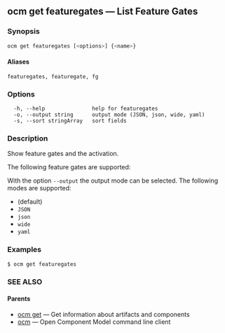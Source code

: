 ## ocm get featuregates &mdash; List Feature Gates

### Synopsis

```bash
ocm get featuregates [<options>] {<name>}
```

#### Aliases

```text
featuregates, featuregate, fg
```

### Options

```text
  -h, --help               help for featuregates
  -o, --output string      output mode (JSON, json, wide, yaml)
  -s, --sort stringArray   sort fields
```

### Description

Show feature gates and the activation.

The following feature gates are supported:


With the option <code>--output</code> the output mode can be selected.
The following modes are supported:
  - <code></code> (default)
  - <code>JSON</code>
  - <code>json</code>
  - <code>wide</code>
  - <code>yaml</code>

### Examples

```bash
$ ocm get featuregates
```

### SEE ALSO

#### Parents

* [ocm get](ocm_get.md)	 &mdash; Get information about artifacts and components
* [ocm](ocm.md)	 &mdash; Open Component Model command line client

